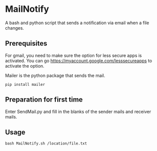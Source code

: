 # MailNotify
A bash and python script that sends a notification via email when a file changes.

## Prerequisites
For gmail, you need to make sure the option for less secure apps is activated.
You can go https://myaccount.google.com/lesssecureapps to activate the option.

Mailer is the python package that sends the mail.
```
pip install mailer
```

## Preparation for first time
Enter SendMail.py and fill in the blanks of the sender mails and receiver mails.

## Usage
```
bash MailNotify.sh /location/file.txt
```
